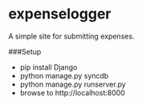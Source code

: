expenselogger
===========

A simple site for submitting expenses.

###Setup

- pip install Django
- python manage.py syncdb
- python manage.py runserver.py
- browse to http://localhost:8000
